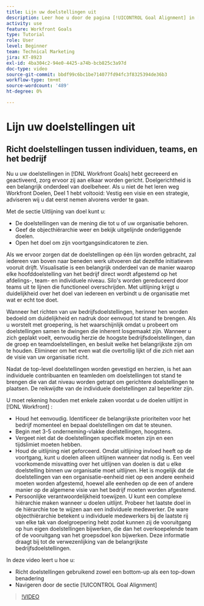 ```yaml
---
title: Lijn uw doelstellingen uit
description: Leer hoe u door de pagina [!UICONTROL Goal Alignment] in [!DNL   Doelen].
activity: use
feature: Workfront Goals
type: Tutorial
role: User
level: Beginner
team: Technical Marketing
jira: KT-8923
exl-id: 4ba304c2-94e0-4425-a74b-bcb825c3a97d
doc-type: video
source-git-commit: bbdf99c6bc1be714077fd94fc3f8325394de36b3
workflow-type: tm+mt
source-wordcount: '489'
ht-degree: 0%

---
```


# Lijn uw doelstellingen uit

## Richt doelstellingen tussen individuen, teams, en het bedrijf

Nu u uw doelstellingen in [!DNL Workfront Goals] hebt gecreeerd en geactiveerd, zorg ervoor zij aan elkaar worden gericht. Doelgerichtheid is een belangrijk onderdeel van doelbeheer. Als u niet de het leren weg Workfront Doelen, Deel 1 hebt voltooid: Vestig een visie en een strategie, adviseren wij u dat eerst nemen alvorens verder te gaan.

<!--Insert link to LP 1, above -->

Met de sectie Uitlijning van doel kunt u:

* De doelstellingen van de mening die tot u of uw organisatie behoren.
* Geef de objecthiërarchie weer en bekijk uitgelijnde onderliggende doelen.
* Open het doel om zijn voortgangsindicatoren te zien.

Als we ervoor zorgen dat de doelstellingen op één lijn worden gebracht, zal iedereen van boven naar beneden werk uitvoeren dat dezelfde initiatieven vooruit drijft. Visualisatie is een belangrijk onderdeel van de manier waarop elke hoofddoelstelling van het bedrijf direct wordt afgestemd op het afdelings-, team- en individuele niveau. Silo&#39;s worden gereduceerd door teams uit te lijnen die functioneel overschrijden. Met uitlijning krijgt u duidelijkheid over het doel van iedereen en verbindt u de organisatie met wat er echt toe doet.

Wanneer het richten van uw bedrijfsdoelstellingen, herinner hen worden bedoeld om duidelijkheid en nadruk door eenvoud tot stand te brengen. Als u worstelt met groepering, is het waarschijnlijk omdat u probeert om doelstellingen samen te dwingen die inherent losgemaakt zijn. Wanneer u zich geplakt voelt, eenvoudig herzie de hoogste bedrijfsdoelstellingen, dan de groep en teamdoelstellingen, en besluit welke het belangrijkste zijn om te houden. Elimineer om het even wat die overtollig lijkt of die zich niet aan de visie van uw organisatie richt.

Nadat de top-level doelstellingen worden gevestigd en herzien, is het aan individuele contribuanten en teamleden om doelstellingen tot stand te brengen die van dat niveau worden getrapt om gerichtere doelstellingen te plaatsen. De reikwijdte van de individuele doelstellingen zal beperkter zijn.

<!-- Pro-tips graphic -->

U moet rekening houden met enkele zaken voordat u de doelen uitlijnt in [!DNL Workfront] :

* Houd het eenvoudig. Identificeer de belangrijkste prioriteiten voor het bedrijf momenteel en bepaal doelstellingen om dat te steunen.
* Begin met 3-5 onderneming-vlakke doelstellingen, hoogstens.
* Vergeet niet dat de doelstellingen specifiek moeten zijn en een tijdslimiet moeten hebben.
* Houd de uitlijning niet geforceerd. Omdat uitlijning invloed heeft op de voortgang, kunt u doelen alleen uitlijnen wanneer dat nodig is. Een veel voorkomende misvatting over het uitlijnen van doelen is dat u elke doelstelling binnen uw organisatie moet uitlijnen. Het is mogelijk dat de doelstellingen van een organisatie-eenheid niet op een andere eenheid moeten worden afgestemd, hoewel alle eenheden op de een of andere manier op de algemene visie van het bedrijf moeten worden afgestemd.
* Persoonlijke verantwoordelijkheid toewijzen. U kunt een complexe hiërarchie maken wanneer u doelen uitlijnt. Probeer het laatste doel in de hiërarchie toe te wijzen aan een individuele medewerker. De ware objecthiërarchie betekent u individuele medewerkers bij de laatste rij van elke tak van doelgroepering hebt zodat kunnen zij de vooruitgang op hun eigen doelstellingen bijwerken, die dan het overkoepelende team of de vooruitgang van het groepsdoel kon bijwerken. Deze informatie draagt bij tot de verwezenlijking van de belangrijkste bedrijfsdoelstellingen.

In deze video leert u hoe u:

* Richt doelstellingen gebruikend zowel een bottom-up als een top-down benadering
* Navigeren door de sectie [!UICONTROL Goal Alignment]

>[!VIDEO](https://video.tv.adobe.com/v/335195/?quality=12&learn=on&enablevpops=1)
